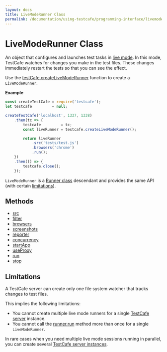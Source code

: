 ```yaml
---
layout: docs
title: LiveModeRunner Class
permalink: /documentation/using-testcafe/programming-interface/livemoderunner.html
---
```

# LiveModeRunner Class

An object that configures and launches test tasks in [live mode](../common-concepts/live-mode.md). In this mode, TestCafe watches for changes you make in the test files. These changes immediately restart the tests so that you can see the effect.

Use the [testCafe.createLiveModeRunner](testcafe.md#createlivemoderunner) function to create a `LiveModeRunner`.

**Example**

```js
const createTestCafe = require('testcafe');
let testcafe         = null;

createTestCafe('localhost', 1337, 1338)
    .then(tc => {
        testcafe         = tc;
        const liveRunner = testcafe.createLiveModeRunner();

        return liveRunner
            .src('tests/test.js')
            .browsers('chrome')
            .run();
    })
    .then(() => {
        testcafe.close();
    });
```

`LiveModeRunner` is a [Runner class](runner.md) descendant and provides the same API (with certain [limitations](#limitations)).

## Methods

* [src](runner.md#src)
* [filter](runner.md#filter)
* [browsers](runner.md#browsers)
* [screenshots](runner.md#screenshots)
* [reporter](runner.md#reporter)
* [concurrency](runner.md#concurrency)
* [startApp](runner.md#startapp)
* [useProxy](runner.md#useproxy)
* [run](runner.md#run)
* [stop](runner.md#stop)

## Limitations

A TestCafe server can create only one file system watcher that tracks changes to test files.

This implies the following limitations:

* You cannot create multiple live mode runners for a single [TestCafe server](testcafe.md) instance.
* You cannot call the [runner.run](runner.md#run) method more than once for a single `LiveModeRunner`.

In rare cases when you need multiple live mode sessions running in parallel, you can create several [TestCafe server instances](testcafe.md).